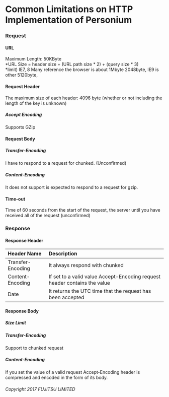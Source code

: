 # Common Limitations on HTTP Implementation of Personium


### Request

#### URL

Maximum Length: 50KByte  
\*URL Size = header size + (URL path size * 2) + (query size * 3)  
\*limit) IE7, 8 Many reference the browser is about 1Mbyte 2048byte, IE9 is other 5120byte,

#### Request Header

The maximum size of each header: 4096 byte (whether or not including the length of the key is unknown)

##### Accept Encoding

Supports GZip

#### Request Body

##### Transfer-Encoding

I have to respond to a request for chunked. (Unconfirmed)

##### Content-Encoding

It does not support is expected to respond to a request for gzip.

#### Time-out

Time of 60 seconds from the start of the request, the server until you have received all of the request (unconfirmed)


### Response

#### Response Header

|Header Name|Description|
|:--|:--|
|Transfer-Encoding|It always respond with chunked|
|Content-Encoding|If set to a valid value Accept-Encoding request header contains the value|
|Date|It returns the UTC time that the request has been accepted|

#### Response Body

##### Size Limit

##### Transfer-Encoding

Support to chunked request

##### Content-Encoding

If you set the value of a valid request Accept-Encoding header is compressed and encoded in the form of its body.  

###### Copyright 2017 FUJITSU LIMITED
